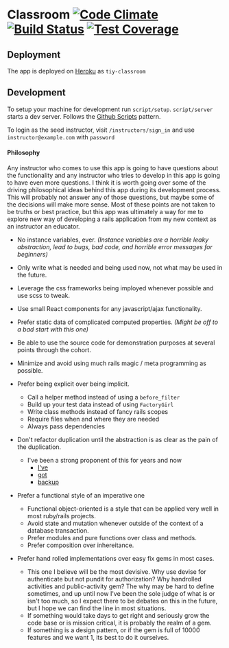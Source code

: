 # Classroom [![Code Climate](https://codeclimate.com/github/jah2488/classroom/badges/gpa.svg)](https://codeclimate.com/github/jah2488/classroom) [![Build Status](https://travis-ci.org/jah2488/classroom.svg)](https://travis-ci.org/jah2488/classroom) [![Test Coverage](https://codeclimate.com/github/jah2488/classroom/badges/coverage.svg)](https://codeclimate.com/github/jah2488/classroom/coverage)

## Deployment

The app is deployed on [Heroku](https://tiy-classroom.herokuapp.com/) as `tiy-classroom`

## Development

To setup your machine for development run `script/setup`.
`script/server` starts a dev server.
Follows the [Github Scripts](https://github.com/github/scripts-to-rule-them-all) pattern.

To login as the seed instructor, visit `/instructors/sign_in` and use `instructor@example.com` with `password`

#### Philosophy
Any instructor who comes to use this app is going to have questions about the functionality and any instructor who tries to develop in this app is going to have even more questions. I think it is worth going over some of the driving philosophical ideas behind this app during its development process. This will probably not answer any of those questions, but maybe some of the decisions will make more sense. Most of these points are not taken to be truths or best practice, but this app was ultimately a way for me to explore new way of developing a rails application from my new context as an instructor an educator.
- No instance variables, ever. _(Instance variables are a horrible leaky abstraction, lead to bugs, bad code, and horrible error messages for beginners)_

- Only write what is needed and being used now, not what may be used in the future.
- Leverage the css frameworks being imployed whenever possible and use scss to tweak.
- Use small React components for any javascript/ajax functionality. 
- Prefer static data of complicated computed properties. _(Might be off to a bad start with this one)_
- Be able to use the source code for demonstration purposes at several points through the cohort.
- Minimize and avoid using much rails magic / meta programming as possible.
- Prefer being explicit over being implicit.
  - Call a helper method instead of using a `before_filter`
  - Build up your test data instead of using `FactoryGirl`
  - Write class methods instead of fancy rails scopes
  - Require files when and where they are needed
  - Always pass dependencies
- Don't refactor duplication until the abstraction is as clear as the pain of the duplication.
  - I've been a strong proponent of this for years and now
    - [I've](http://devblog.avdi.org/2012/06/25/every-day-in-every-way/) 
    - [got](http://c2.com/cgi/wiki?PrematureOptimization)
    - [backup](http://www.sandimetz.com/blog/2014/05/28/betting-on-wrong)
- Prefer a functional style of an imperative one
  - Functional object-oriented is a style that can be applied very well in most ruby/rails projects.
  - Avoid state and mutation whenever outside of the context of a database transaction.
  - Prefer modules and pure functions over class and methods.
  - Prefer composition over inhereitance. 
- Prefer hand rolled implementations over easy fix gems in most cases.
  - This one I believe will be the most devisive. Why use devise for authenticate but not pundit for authorization? Why handrolled activities and public-activity gem? The why may be hard to define sometimes, and up until now I've been the sole judge of what is or isn't too much, so I expect there to be debates on this in the future, but I hope we can find the line in most situations.
  - If something would take days to get right and seriously grow the code base or is mission critical, it is probably the realm of a gem.
  - If something is a design pattern, or if the gem is full of 10000 features and we want 1, its best to do it ourselves.
